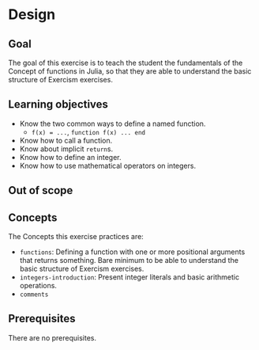 # Design

## Goal

The goal of this exercise is to teach the student the fundamentals of the Concept of functions in Julia, so that they are able to understand the basic structure of Exercism exercises.

## Learning objectives

- Know the two common ways to define a named function.
  - `f(x) = ...`, `function f(x) ... end`
- Know how to call a function.
- Know about implicit `return`s.
- Know how to define an integer.
- Know how to use mathematical operators on integers.

## Out of scope

## Concepts

The Concepts this exercise practices are:

- `functions`: Defining a function with one or more positional arguments that returns something. Bare minimum to be able to understand the basic structure of Exercism exercises.
- `integers-introduction`: Present integer literals and basic arithmetic operations.
- `comments`

## Prerequisites

There are no prerequisites.
